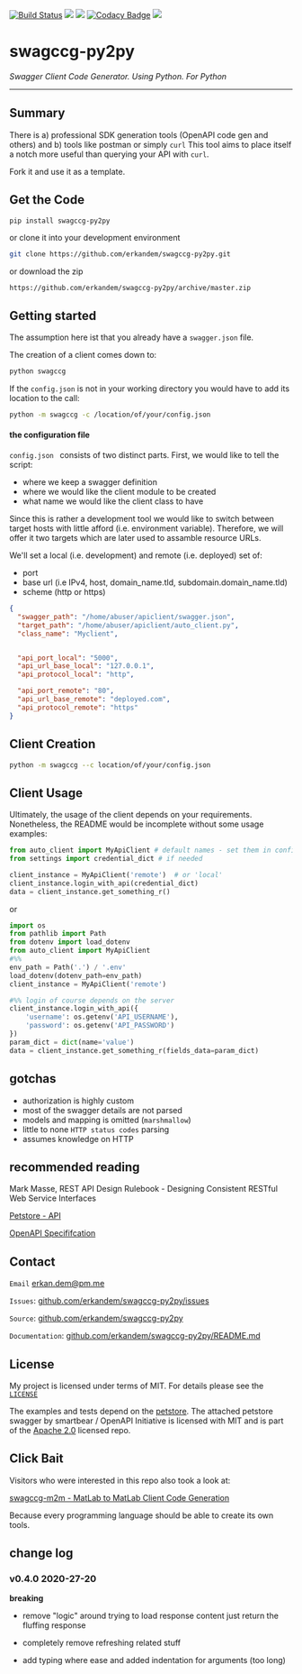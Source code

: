 [![Build Status](https://travis-ci.com/erkandem/swagccg-py2py.svg?token=EM8YQfR9wuLvQFQzBZ5o&branch=master)](https://travis-ci.com/erkandem/swagccg-py2py)
![](https://img.shields.io/badge/License-BSD-blue.svg)
![](https://img.shields.io/badge/Python-3.6%20%7C%203.7%20%7C%203.8%20-blue.svg)
[![Codacy Badge](https://api.codacy.com/project/badge/Grade/0181315639494eda8504e5b5092dee73)](https://www.codacy.com?utm_source=github.com&amp;utm_medium=referral&amp;utm_content=erkandem/swagccg-py2py&amp;utm_campaign=Badge_Grade)
![](https://img.shields.io/pypi/v/swagccg?color=blue)

# swagccg-py2py
*Swagger Client Code Generator. Using Python. For Python*

------------------------------------------

## Summary

There is a) professional SDK generation tools (OpenAPI code gen and others)
and b) tools like postman or simply `curl`
This tool aims to place itself a notch more useful than querying your API with `curl`.

Fork it and use it as a template.


## Get the Code
```bash
pip install swagccg-py2py
```

or clone it into your development environment

```bash
git clone https://github.com/erkandem/swagccg-py2py.git
```

or download the zip
```
https://github.com/erkandem/swagccg-py2py/archive/master.zip
```

## Getting started

The assumption here ist that you already have a ``swagger.json`` file.

The creation of a client comes down to:

```bash
python swagccg
```

If the ``config.json`` is not in your working directory
you would have to add its location to the call:
```bash
python -m swagccg -c /location/of/your/config.json
```

#### the configuration file

``config.json `` consists of two distinct parts. 
First, we would like to tell the script:
 - where we keep a swagger definition 
 - where we would like the client module to be created
 - what name we would like the client class to have

Since this is rather a development tool we would like 
to switch between target hosts with little afford (i.e. environment variable).
Therefore, we will offer it two targets which are later used to assamble
resource URLs.

We'll set a local (i.e. development) and remote (i.e. deployed) set of:
 - port
 - base url (i.e IPv4, host, domain_name.tld, subdomain.domain_name.tld)
 - scheme (http or https)

```json
{
  "swagger_path": "/home/abuser/apiclient/swagger.json",
  "target_path": "/home/abuser/apiclient/auto_client.py",
  "class_name": "Myclient",


  "api_port_local": "5000",
  "api_url_base_local": "127.0.0.1",
  "api_protocol_local": "http",

  "api_port_remote": "80",
  "api_url_base_remote": "deployed.com",
  "api_protocol_remote": "https"
}
```
## Client Creation 

```bash
python -m swagccg --c location/of/your/config.json
```


## Client Usage

Ultimately, the usage of the client depends on your requirements.
Nonetheless, the README would be incomplete without some usage examples:

```python
from auto_client import MyApiClient # default names - set them in confi.json
from settings import credential_dict # if needed

client_instance = MyApiClient('remote')  # or 'local' 
client_instance.login_with_api(credential_dict) 
data = client_instance.get_something_r() 
```

or

```python
import os
from pathlib import Path
from dotenv import load_dotenv
from auto_client import MyApiClient
#%%
env_path = Path('.') / '.env'
load_dotenv(dotenv_path=env_path)
client_instance = MyApiClient('remote')

#%% login of course depends on the server
client_instance.login_with_api({
    'username': os.getenv('API_USERNAME'),
    'password': os.getenv('API_PASSWORD')
})
param_dict = dict(name='value')
data = client_instance.get_something_r(fields_data=param_dict)
```

## gotchas
 - authorization is highly custom
 - most of the swagger details are not parsed
 - models and mapping is omitted (``marshmallow``)
 - little to none ``HTTP status codes`` parsing
 - assumes knowledge on HTTP

## recommended  reading
Mark Masse, REST API Design Rulebook - Designing Consistent RESTful Web Service Interfaces

[Petstore - API](http://petstore.swagger.io)

[OpenAPI Specififcation](https://github.com/OAI/OpenAPI-Specification)

## Contact

``Email`` [erkan.dem@pm.me](mailto:erkan.dem@pm.me)

``Issues``: [github.com/erkandem/swagccg-py2py/issues](https://github.com/erkandem/swagccg-py2py/issues)

``Source``: [github.com/erkandem/swagccg-py2py](https://github.com/erkandem/swagccg-py2py)

``Documentation``: [github.com/erkandem/swagccg-py2py/README.md](https://erkandem.github.io/swagccg-py2py)

## License
My project is licensed under terms of MIT.
For details please see the [``LICENSE``](LICENSE)

The examples and tests depend on the [petstore](http://petstore.swagger.io).
The attached petstore swagger by smartbear /  OpenAPI Initiative is licensed with MIT and is part of  the [Apache 2.0](http://www.apache.org/licenses/LICENSE-2.0.html) licensed repo.

## Click Bait
Visitors who were interested in this repo also took a look at:

[swagccg-m2m - MatLab to MatLab Client Code Generation](https://github.com/erkandem/swagccg-m2m)

Because every programming language should be able to create its own tools.

## change log

### v0.4.0 2020-27-20

**breaking**

 - remove "logic" around trying to load response content
   just return the fluffing response
 
 - completely remove refreshing related stuff
 
 - add typing where ease and added indentation for arguments (too long)
